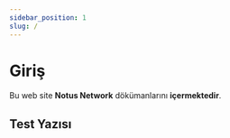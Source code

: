 ```yaml
---
sidebar_position: 1
slug: /
---
```


# Giriş

Bu web site **Notus Network** dökümanlarını **içermektedir**.

## Test Yazısı
